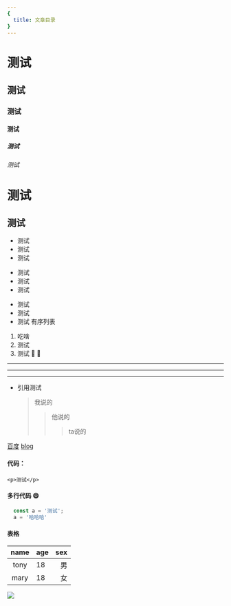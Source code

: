 ```yaml
---
{
  title: 文章目录
}
---
```

# 测试
## 测试
### 测试
#### 测试
##### 测试
###### 测试
测试
====
测试
-------
* 测试
* 测试
* 测试
+ 测试
+ 测试
+ 测试
- 测试
- 测试
- 测试
有序列表
1. 吃啥
2. 测试
3. 测试
:tada: :100:
***************
____________
----------

* 引用测试
  > 我说的
  >> 他说的
  >>> ta说的

[百度](https://www.baidu.com)
[blog](/article "文章")

#### 代码：
`<p>测试</p>`

#### 多行代码 :smile:
``` js
  const a = '测试';
  a = '哈哈哈'
```
#### 表格
| name | age | sex |
|:----:|:----|----:|
| tony | 18  | 男|
| mary | 18  | 女  |

![](https://lsqimg-1257917459.cos.ap-beijing.myqcloud.com/blog/知识体系.png)